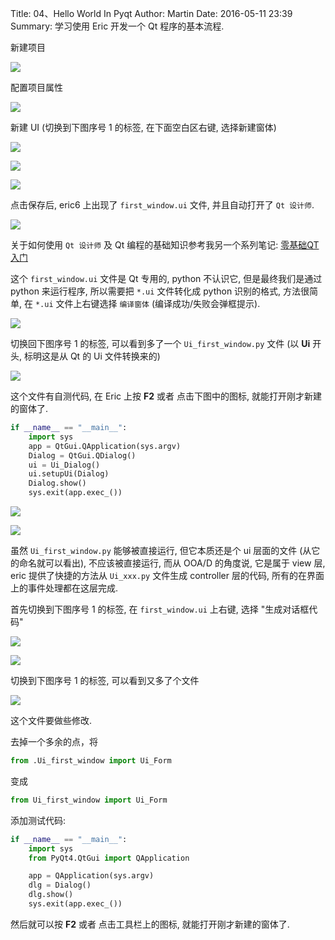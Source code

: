 Title: 04、Hello World In Pyqt
Author: Martin
Date: 2016-05-11 23:39
Summary: 学习使用 Eric 开发一个 Qt 程序的基本流程.

新建项目

![](http://i64.tinypic.com/2zpt5b4.jpg)

配置项目属性

![](http://i64.tinypic.com/2nkqpkz.jpg)

新建 UI (切换到下图序号 1 的标签, 在下面空白区右键, 选择新建窗体)

![](http://i68.tinypic.com/3voxt.jpg)

![](http://i67.tinypic.com/91m1jo.jpg)

![](http://i64.tinypic.com/240x5b7.jpg)

点击保存后, eric6 上出现了 `first_window.ui` 文件, 并且自动打开了 `Qt 设计师`.

![](http://i66.tinypic.com/1phydz.jpg)

关于如何使用 `Qt 设计师` 及 Qt 编程的基础知识参考我另一个系列笔记: [零基础QT入门](http://www.smallcpp.cn/category/ling-ji-chu-qtru-men2.html)

这个 `first_window.ui` 文件是 Qt 专用的, python 不认识它, 但是最终我们是通过 python 来运行程序, 所以需要把 `*.ui` 文件转化成 python 识别的格式, 方法很简单, 在 `*.ui` 文件上右键选择 `编译窗体` (编译成功/失败会弹框提示).

![](http://i66.tinypic.com/sm3bte.jpg)

切换回下图序号 1 的标签, 可以看到多了一个 `Ui_first_window.py` 文件 (以 **Ui** 开头, 标明这是从 Qt 的 Ui 文件转换来的)

![](http://i68.tinypic.com/11qr6op.jpg)

这个文件有自测代码, 在 Eric 上按 **F2** 或者 点击下图中的图标, 就能打开刚才新建的窗体了.

```python
if __name__ == "__main__":
    import sys
    app = QtGui.QApplication(sys.argv)
    Dialog = QtGui.QDialog()
    ui = Ui_Dialog()
    ui.setupUi(Dialog)
    Dialog.show()
    sys.exit(app.exec_())
```

![](http://i65.tinypic.com/dfitfn.jpg)

![](http://i65.tinypic.com/292v8dy.jpg)

虽然 `Ui_first_window.py` 能够被直接运行, 但它本质还是个 ui 层面的文件 (从它的命名就可以看出), 不应该被直接运行, 而从 OOA/D 的角度说, 它是属于 view 层,  eric 提供了快捷的方法从 `Ui_xxx.py` 文件生成 controller 层的代码, 所有的在界面上的事件处理都在这层完成.

首先切换到下图序号 1 的标签, 在 `first_window.ui` 上右键, 选择 "生成对话框代码"

![](http://i65.tinypic.com/2qs5wmo.jpg)

![](http://i66.tinypic.com/aui5wp.jpg)

切换到下图序号 1 的标签, 可以看到又多了个文件

![](http://i67.tinypic.com/1411mcn.jpg)

这个文件要做些修改.

去掉一个多余的点，将

```python
from .Ui_first_window import Ui_Form
```

变成

```python
from Ui_first_window import Ui_Form
```

添加测试代码:

```python
if __name__ == "__main__":
    import sys
    from PyQt4.QtGui import QApplication

    app = QApplication(sys.argv)
    dlg = Dialog()
    dlg.show()
    sys.exit(app.exec_())
```

然后就可以按 **F2** 或者 点击工具栏上的图标, 就能打开刚才新建的窗体了.
